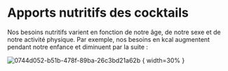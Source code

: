 # Apports nutritifs des cocktails

Nos besoins nutritifs varient en fonction de notre âge, de notre sexe et de notre activité physique. Par exemple, nos besoins en kcal augmentent pendant notre enfance et diminuent par la suite : 


![0744d052-b51b-478f-89ba-26c3bd21a62b](https://github.com/erwannhtl/Projet-python-2.0/assets/126115377/9d6c3a8e-bcb5-41dd-8157-1181c0d8589a) { width=30% }
